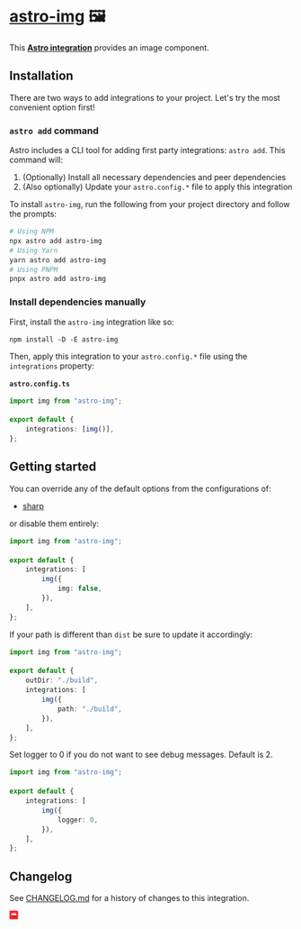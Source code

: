 # [astro-img] 🖼️

This **[Astro integration][astro-integration]** provides an image component.

## Installation

There are two ways to add integrations to your project. Let's try the most
convenient option first!

### `astro add` command

Astro includes a CLI tool for adding first party integrations: `astro add`. This
command will:

1. (Optionally) Install all necessary dependencies and peer dependencies
2. (Also optionally) Update your `astro.config.*` file to apply this integration

To install `astro-img`, run the following from your project directory and follow
the prompts:

```sh
# Using NPM
npx astro add astro-img
# Using Yarn
yarn astro add astro-img
# Using PNPM
pnpx astro add astro-img
```

### Install dependencies manually

First, install the `astro-img` integration like so:

```
npm install -D -E astro-img
```

Then, apply this integration to your `astro.config.*` file using the
`integrations` property:

**`astro.config.ts`**

```ts
import img from "astro-img";

export default {
	integrations: [img()],
};
```

## Getting started

You can override any of the default options from the configurations of:

-   [sharp](src/options/img.ts)

or disable them entirely:

```ts
import img from "astro-img";

export default {
	integrations: [
		img({
			img: false,
		}),
	],
};
```

If your path is different than `dist` be sure to update it accordingly:

```ts
import img from "astro-img";

export default {
	outDir: "./build",
	integrations: [
		img({
			path: "./build",
		}),
	],
};
```

Set logger to 0 if you do not want to see debug messages. Default is 2.

```ts
import img from "astro-img";

export default {
	integrations: [
		img({
			logger: 0,
		}),
	],
};
```

[astro-img]: https://npmjs.org/astro-img
[astro-integration]: https://docs.astro.build/en/guides/integrations-guide/

## Changelog

See [CHANGELOG.md](CHANGELOG.md) for a history of changes to this integration.

[![Lightrix logo](https://raw.githubusercontent.com/Lightrix/npm/main/.github/img/favicon.png "Built with Lightrix/npm")](https://github.com/Lightrix/npm)
